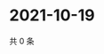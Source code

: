 # 2021-10-19

共 0 条

<!-- BEGIN WEIBO -->
<!-- 最后更新时间 Tue Oct 19 2021 17:00:32 GMT+0800 (China Standard Time) -->

<!-- END WEIBO -->
